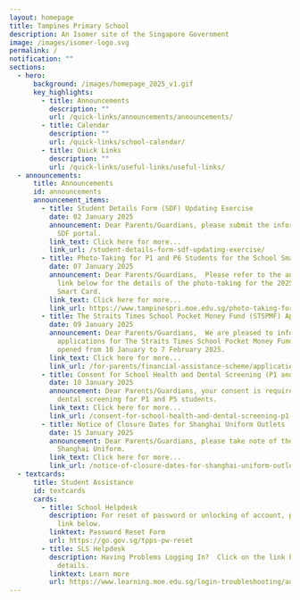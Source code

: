 ```yaml
---
layout: homepage
title: Tampines Primary School
description: An Isomer site of the Singapore Government
image: /images/isomer-logo.svg
permalink: /
notification: ""
sections:
  - hero:
      background: /images/homepage_2025_v1.gif
      key_highlights:
        - title: Announcements
          description: ""
          url: /quick-links/announcements/announcements/
        - title: Calendar
          description: ""
          url: /quick-links/school-calendar/
        - title: Quick Links
          description: ""
          url: /quick-links/useful-links/useful-links/
  - announcements:
      title: Announcements
      id: announcements
      announcement_items:
        - title: Student Details Form (SDF) Updating Exercise
          date: 02 January 2025
          announcement: Dear Parents/Guardians, please submit the information through the
            SDF portal.
          link_text: Click here for more...
          link_url: /student-details-form-sdf-updating-exercise/
        - title: Photo-Taking for P1 and P6 Students for the School Smart Card for 2025
          date: 07 January 2025
          announcement: Dear Parents/Guardians,  Please refer to the announcement in the
            link below for the details of the photo-taking for the 2025 School
            Smart Card.
          link_text: Click here for more...
          link_url: https://www.tampinespri.moe.edu.sg/photo-taking-for-p1-and-p6-students-for-the-school-smart-card-for-2025/
        - title: The Straits Times School Pocket Money Fund (STSPMF) Application
          date: 09 January 2025
          announcement: Dear Parents/Guardians,  We are pleased to inform you that
            applications for The Straits Times School Pocket Money Fund will be
            opened from 10 January to 7 February 2025.
          link_text: Click here for more...
          link_url: /for-parents/financial-assistance-scheme/application-for-straits-times-school-pocket-money-fund/
        - title: Consent for School Health and Dental Screening (P1 and P5)
          date: 10 January 2025
          announcement: Dear Parents/Guardians, your consent is required for health and
            dental screening for P1 and P5 students.
          link_text: Click here for more...
          link_url: /consent-for-school-health-and-dental-screening-p1-and-p5/
        - title: Notice of Closure Dates for Shanghai Uniform Outlets
          date: 15 January 2025
          announcement: Dear Parents/Guardians, please take note of the closure dates for
            Shanghai Uniform.
          link_text: Click here for more...
          link_url: /notice-of-closure-dates-for-shanghai-uniform-outlets/
  - textcards:
      title: Student Assistance
      id: textcards
      cards:
        - title: School Helpdesk
          description: For reset of password or unlocking of account, please click on the
            link below.
          linktext: Password Reset Form
          url: https://go.gov.sg/tpps-pw-reset
        - title: SLS Helpdesk
          description: Having Problems Logging In?  Click on the link below for further
            details.
          linktext: Learn more
          url: https://www.learning.moe.edu.sg/login-troubleshooting/authentication/index/
---
```

